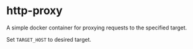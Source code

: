 # http-proxy

A simple docker container for proxying requests to the specified target.

Set `TARGET_HOST` to desired target.
